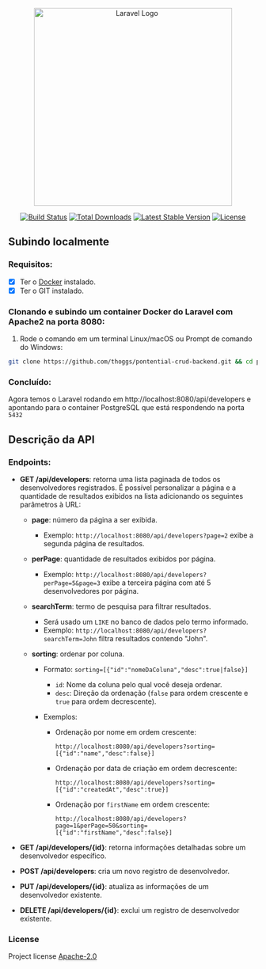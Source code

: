 <p align="center"><a href="https://laravel.com" target="_blank"><img src="https://raw.githubusercontent.com/laravel/art/master/logo-lockup/5%20SVG/2%20CMYK/1%20Full%20Color/laravel-logolockup-cmyk-red.svg" width="400" alt="Laravel Logo"></a></p>

<p align="center">
<a href="https://github.com/laravel/framework/actions"><img src="https://github.com/laravel/framework/workflows/tests/badge.svg" alt="Build Status"></a>
<a href="https://packagist.org/packages/laravel/framework"><img src="https://img.shields.io/packagist/dt/laravel/framework" alt="Total Downloads"></a>
<a href="https://packagist.org/packages/laravel/framework"><img src="https://img.shields.io/packagist/v/laravel/framework" alt="Latest Stable Version"></a>
<a href="https://packagist.org/packages/laravel/framework"><img src="https://img.shields.io/packagist/l/laravel/framework" alt="License"></a>
</p>

## Subindo localmente

### Requisitos:

- [x] Ter o [Docker](https://www.docker.com/) instalado.
- [x] Ter o GIT instalado.

### Clonando e subindo um container Docker do Laravel com Apache2 na porta 8080:

1) Rode o comando em um terminal Linux/macOS ou Prompt de comando do Windows:

```sh
git clone https://github.com/thoggs/pontential-crud-backend.git && cd pontential-crud-backend && docker-compose up -d
```

### Concluído:

Agora temos o Laravel rodando em http://localhost:8080/api/developers e apontando para o container PostgreSQL que está
respondendo na porta `5432`

## Descrição da API

### Endpoints:

- **GET /api/developers**: retorna uma lista paginada de todos os desenvolvedores registrados. É possível personalizar a
  página e a quantidade de resultados exibidos na lista adicionando os seguintes parâmetros à URL:
    - **page**: número da página a ser exibida.
        - Exemplo: `http://localhost:8080/api/developers?page=2` exibe a segunda página de resultados.

    - **perPage**: quantidade de resultados exibidos por página.
        - Exemplo: `http://localhost:8080/api/developers?perPage=5&page=3` exibe a terceira página com até 5
          desenvolvedores por página.

    - **searchTerm**: termo de pesquisa para filtrar resultados.
        - Será usado um `LIKE` no banco de dados pelo termo informado.
        - Exemplo: `http://localhost:8080/api/developers?searchTerm=John` filtra resultados contendo "John".

    - **sorting**: ordenar por coluna.
        - Formato: `sorting=[{"id":"nomeDaColuna","desc":true|false}]`
            - `id`: Nome da coluna pelo qual você deseja ordenar.
            - `desc`: Direção da ordenação (`false` para ordem crescente e `true` para ordem decrescente).

        - Exemplos:
            - Ordenação por nome em ordem crescente:
              ```
              http://localhost:8080/api/developers?sorting=[{"id":"name","desc":false}]
              ```
            - Ordenação por data de criação em ordem decrescente:
              ```
              http://localhost:8080/api/developers?sorting=[{"id":"createdAt","desc":true}]
              ```
            - Ordenação por `firstName` em ordem crescente:
              ```
              http://localhost:8080/api/developers?page=1&perPage=50&sorting=[{"id":"firstName","desc":false}]
              ```

- **GET /api/developers/{id}**: retorna informações detalhadas sobre um desenvolvedor específico.

- **POST /api/developers**: cria um novo registro de desenvolvedor.

- **PUT /api/developers/{id}**: atualiza as informações de um desenvolvedor existente.

- **DELETE /api/developers/{id}**: exclui um registro de desenvolvedor existente.

### License

Project license [Apache-2.0](https://opensource.org/license/apache-2-0)
